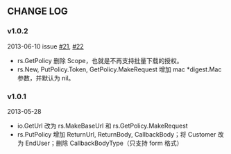 ## CHANGE LOG

### v1.0.2

2013-06-10 issue [#21](https://github.com/qiniu/sdkspec/pull/21), [#22](https://github.com/qiniu/sdkspec/pull/22)

- rs.GetPolicy 删除 Scope，也就是不再支持批量下载的授权。
- rs.New, PutPolicy.Token, GetPolicy.MakeRequest 增加 mac *digest.Mac 参数，并默认为 nil。


### v1.0.1

2013-05-28

- io.GetUrl 改为 rs.MakeBaseUrl 和 rs.GetPolicy.MakeRequest
- rs.PutPolicy 增加 ReturnUrl, ReturnBody, CallbackBody；将 Customer 改为 EndUser；删除 CallbackBodyType（只支持 form 格式）

